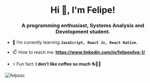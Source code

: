 <h1 align="center">Hi 👋, I'm Felipe!</h1>
<h3 align="center">A programming enthusiast, Systems Analysis and Development student.</h3>

- 🌱 I’m currently learning **`JavaScript, React Js, React Native`.**

- 📫 How to reach me: **https://www.linkedin.com/in/felipesilva-1/**

- ⚡ Fun fact: **I don't like coffee so much ☕🤷‍♂️**

<p><img align="center" src="https://github-readme-stats.vercel.app/api/top-langs?username=felpssc&show_icons=true&theme=dark&locale=en&layout=compact" alt="felpssc" /></p>
